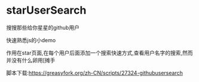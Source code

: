 # starUserSearch
搜搜那些给你星星的github用户

快速熟悉js的小demo

作用在star页面,在每个用户后面添加一个搜索快速方式,查看用户名字的搜索,然而并没有什么卵用[摊手

脚本下载:https://greasyfork.org/zh-CN/scripts/27324-githubusersearch
